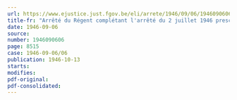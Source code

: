 ```yaml
---
url: https://www.ejustice.just.fgov.be/eli/arrete/1946/09/06/1946090606/justel
title-fr: "Arrêté du Régent complétant l'arrêté du 2 juillet 1946 prescrivant l'établissement d'une statistique mensuelle des rémunérations"
date: 1946-09-06
source:
number: 1946090606
page: 8515
case: 1946-09-06/06
publication: 1946-10-13
starts:
modifies:
pdf-original:
pdf-consolidated:
---
```


